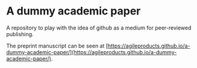 # A dummy academic paper

A repository to play with the idea of github as a medium for peer-reviewed publishing.

The preprint manuscript can be seen at [https://agileproducts.github.io/a-dummy-academic-paper/](https://agileproducts.github.io/a-dummy-academic-paper/).